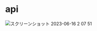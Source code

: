 # api
![スクリーンショット 2023-06-16 2 07 51](https://github.com/yuufujita/api/assets/132199877/52449264-8697-4369-af90-425dc630cc4c)
